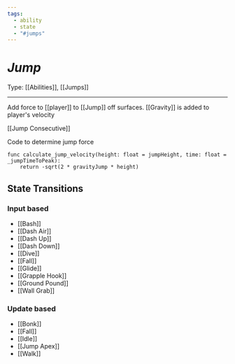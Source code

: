 ```yaml
---
tags:
  - ability
  - state
  - "#jumps"
---
```

# _Jump_

Type: [[Abilities]], [[Jumps]]

----


Add force to [[player]] to [[Jump]] off surfaces. [[Gravity]] is added to player's velocity

[[Jump Consecutive]] 

Code to determine jump force
```gdscript
func calculate_jump_velocity(height: float = jumpHeight, time: float = _jumpTimeToPeak):
	return -sqrt(2 * gravityJump * height)
```

## State Transitions

### Input based

* [[Bash]]
* [[Dash Air]]
* [[Dash Up]]
* [[Dash Down]]
* [[Dive]]
* [[Fall]]
* [[Glide]]
* [[Grapple Hook]]
* [[Ground Pound]]
* [[Wall Grab]]

### Update based

* [[Bonk]]
* [[Fall]]
* [[Idle]]
* [[Jump Apex]]
* [[Walk]]